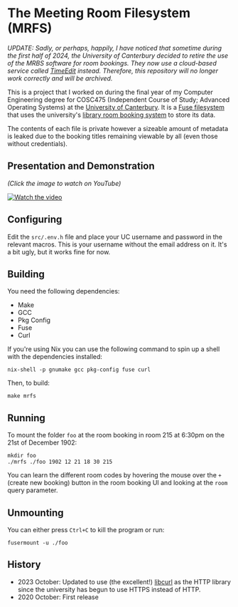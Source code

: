 # The Meeting Room Filesystem (MRFS)

_UPDATE: Sadly, or perhaps, happily, I have noticed that sometime during the first half of 2024, the University of Canterbury decided to retire the use of the MRBS software for room bookings. They now use a cloud-based service called [TimeEdit](https://timeedit.net/) instead. Therefore, this repository will no longer work correctly and will be archived._

This is a project that I worked on during the final year of my Computer Engineering degree for COSC475 (Independent Course of Study; Advanced Operating Systems) at the [University of Canterbury](https://www.canterbury.ac.nz/).
It is a [Fuse filesystem](https://www.kernel.org/doc/html/next/filesystems/fuse.html) that uses the university's [library room booking system](https://library.canterbury.ac.nz/webapps/mrbs/week.php) to store its data.

The contents of each file is private however a sizeable amount of metadata is leaked due to the booking titles remaining viewable by all (even those without credentials).

## Presentation and Demonstration

_(Click the image to watch on YouTube)_

[![Watch the video](https://img.youtube.com/vi/-xAY_4wRgxg/hqdefault.jpg)](https://www.youtube.com/embed/-xAY_4wRgxg)

## Configuring

Edit the `src/.env.h` file and place your UC username and password in the relevant macros.
This is your username without the email address on it.
It's a bit ugly, but it works fine for now.

## Building

You need the following dependencies:

- Make
- GCC
- Pkg Config
- Fuse
- Curl

If you're using Nix you can use the following command to spin up a shell with the dependencies installed:

```shell
nix-shell -p gnumake gcc pkg-config fuse curl
```

Then, to build:

```shell
make mrfs
```

## Running

To mount the folder `foo` at the room booking in room 215 at 6:30pm on the 21st of December 1902:

```shell
mkdir foo
./mrfs ./foo 1902 12 21 18 30 215
```

You can learn the different room codes by hovering the mouse over the `+` (create new booking) button in the room booking UI and looking at the `room` query parameter.

## Unmounting

You can either press `Ctrl+C` to kill the program or run:

```shell
fusermount -u ./foo
```

## History

- 2023 October: Updated to use (the excellent!) [libcurl](https://curl.se/libcurl/) as the HTTP library since the university has begun to use HTTPS instead of HTTP.
- 2020 October: First release
